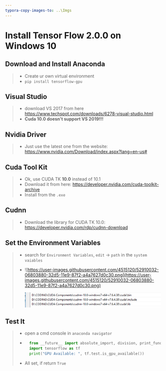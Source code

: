 ```yaml
---
typora-copy-images-to: ..\Imgs
---
```


# Install Tensor Flow 2.0.0 on Windows 10

## Download and Install Anaconda

> - Create ur own virtual environment
> - ```pip install tensorflow-gpu``` 

## Visual Studio

> - download VS 2017 from here <a>https://www.techspot.com/downloads/6278-visual-studio.html</a>
> - **Cuda 10.0 doesn't support VS 2019!!!**

## Nvidia Driver

> - Just use the latest one from the website: <a>https://www.nvidia.com/Download/index.aspx?lang=en-us#</a>

## Cuda Tool Kit

> - Ok, use CUDA TK **10.0** instead of 10.1
> - Download it from here: <a>https://developer.nvidia.com/cuda-toolkit-archive</a>
> - Install from the `.exe`

## Cudnn

> - Download the library for CUDA TK 10.0: <a>https://developer.nvidia.com/rdp/cudnn-download</a>

## Set the Environment Variables

> - search for `Environment Variables`, `edit` -> `path` in the `system vaiables` 
>
> - ![https://user-images.githubusercontent.com/4515120/52910032-06803880-32d5-11e9-87f2-a4a7627d0c30.png](https://user-images.githubusercontent.com/4515120/52910032-06803880-32d5-11e9-87f2-a4a7627d0c30.png)
>
>   ![image-20191025103434270](../Imgs/image-20191025103434270.png)

## Test It

> - open a cmd console in `anaconda navigator`
>
> - ```python
>     from __future__ import absolute_import, division, print_function, unicode_literals
>     import tensorflow as tf
>     print("GPU Available: ", tf.test.is_gpu_available())
>     ```
> -  All set, if return `True`

